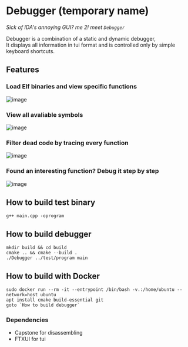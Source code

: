 # Debugger (temporary name)
*Sick of IDA's annoying GUI? me 2! meet `Debugger`*

Debugger is a combination of a static and dynamic debugger,<br>
It displays all information in tui format and is controlled only by simple keyboard shortcuts.
## Features
### Load Elf binaries and view specific functions
![image](https://github.com/user-attachments/assets/ca2c7847-c0ec-478d-89fc-5d5a7647e54a)

### View all avaliable symbols
![image](https://github.com/user-attachments/assets/35086e4b-dc63-4b17-8fb0-7845bc4dbabf)

### Filter dead code by tracing every function
![image](https://github.com/user-attachments/assets/79d1e720-ad1a-4b80-ab52-bf7085a37597)

### Found an interesting function? Debug it step by step
![image](https://github.com/user-attachments/assets/cd11029d-f9ea-4045-909f-6ee777d18e12)


## How to build test binary
```console
g++ main.cpp -oprogram
```
## How to build debugger
```console
mkdir build && cd build
cmake .. && cmake --build .
./Debugger ../test/program main
```
## How to build with Docker
```console
sudo docker run --rm -it --entrypoint /bin/bash -v.:/home/ubuntu --network=host ubuntu
apt install cmake build-essential git
goto `How to build debugger`
```

### Dependencies
* Capstone for disassembling
* FTXUI for tui
